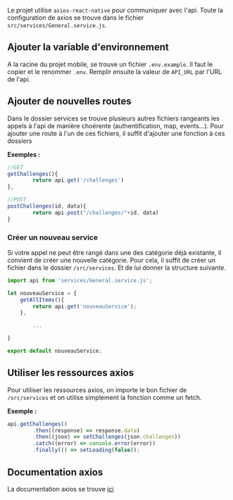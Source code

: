 Le projet utilise `axios-react-native` pour communiquer avec l'api. Toute la configuration de axios se trouve dans le fichier `src/services/General.service.js`.

## Ajouter la variable d'environnement

A la racine du projet mobile, se trouve un fichier `.env.example`. Il faut le copier et le renommer `.env`. Remplir ensuite la valeur de `API_URL` par l'URL de l'api.

## Ajouter de nouvelles routes

Dans le dossier services se trouve plusieurs autres fichiers rangeants les appels à l'api de manière choérente (authentification, map, events...). Pour ajouter une route à l'un de ces fichiers, il suffit d'ajouter une fonction à ces dossiers

**Exemples :**

```javascript
//GET
getChallenges(){
        return api.get('/challenges')
},

//POST
postChallenges(id, data){
        return api.post("/challenges/"+id, data)
}
```

### Créer un nouveau service

Si votre appel ne peut être rangé dans une des catégorie déjà existante, il convient de créer une nouvelle catégorie. Pour cela, il suffit de créer un fichier dans le dossier `/src/services`. Et de lui donner la structure suivante.

```javascript
import api from 'services/General.service.js';

let nouveauService = {
    getAllItems(){
        return api.get('nouveauService');
    },

        ...

}

export default nouveauService;
```

## Utiliser les ressources axios

Pour utiliser les ressources axios, on importe le bon fichier de `/src/services` et on utilise simplement la fonction comme un fetch.

**Exemple :**

```javascript
api.getChallenges()
        .then((response) => response.data)
        .then((json) => setChallenges(json.challenges))
        .catch((error) => console.error(error))
        .finally(() => setLoading(false));
```

## Documentation axios

La documentation axios se trouve [ici](https://axios-http.com/docs/intro/)
